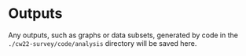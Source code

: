 # Outputs

Any outputs, such as graphs or data subsets, generated by code in the `./cw22-survey/code/analysis` directory will be saved here.
